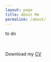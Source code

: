 ```yaml
---
layout: page
title: About Me
permalink: /about/
---
```


to do

<br>
<br>
Download my <a href="https://www.dropbox.com/s/jf0iw8ifrwy6zip/wuyunga.pdf?dl=0" download="wuyunga">CV</a><br>
<br>
